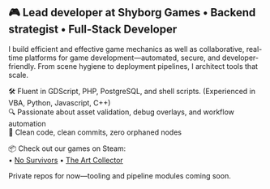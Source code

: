 ## 🎮 Lead developer at Shyborg Games • Backend strategist • Full-Stack Developer

I build efficient and effective game mechanics as well as collaborative, real-time platforms for game development—automated, secure, and developer-friendly. From scene hygiene to deployment pipelines, I architect tools that scale.

🛠️ Fluent in GDScript, PHP, PostgreSQL, and shell scripts. (Experienced in VBA, Python, Javascript, C++)               
🔍 Passionate about asset validation, debug overlays, and workflow automation  
🚀 Clean code, clean commits, zero orphaned nodes

📦 Check out our games on Steam:  
• [No Survivors](https://store.steampowered.com/app/3500350/No_Survivors/) 
• [The Art Collector](https://store.steampowered.com/app/2986690/The_Art_Collector/?curator_clanid=45012716)

Private repos for now—tooling and pipeline modules coming soon.

<!--
**JessesDevlog/JessesDevlog** is a ✨ _special_ ✨ repository because its `README.md` (this file) appears on your GitHub profile.

Here are some ideas to get you started:

- 🔭 I’m currently working on ...
- 🌱 I’m currently learning ...
- 👯 I’m looking to collaborate on ...
- 🤔 I’m looking for help with ...
- 💬 Ask me about ...
- 📫 How to reach me: ...
- 😄 Pronouns: ...
- ⚡ Fun fact: ...
-->
